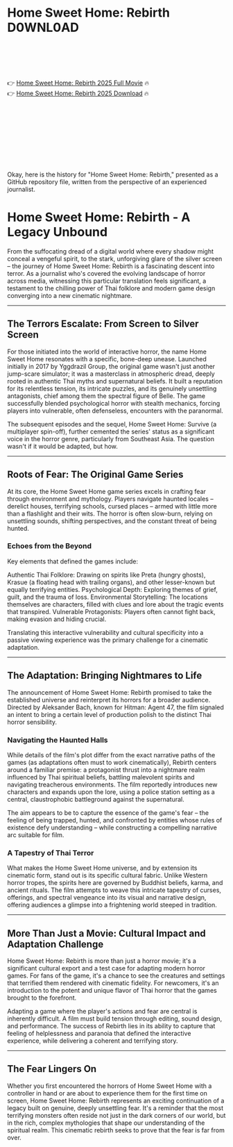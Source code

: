 # Home Sweet Home: Rebirth D0WNL0AD

<br><br><br><br>


👉 <a href="https://Bryan-debtstifalca1989.github.io/xnpmodgrac/">Home Sweet Home: Rebirth 2025 Full Movie</a> 🔥
<br>
👉 <a href="https://Bryan-debtstifalca1989.github.io/xnpmodgrac/">Home Sweet Home: Rebirth 2025 Download</a> 🔥


<br><br><br><br><br><br><br><br>


Okay, here is the history for "Home Sweet Home: Rebirth," presented as a GitHub repository file, written from the perspective of an experienced journalist.


# Home Sweet Home: Rebirth - A Legacy Unbound

From the suffocating dread of a digital world where every shadow might conceal a vengeful spirit, to the stark, unforgiving glare of the silver screen – the journey of Home Sweet Home: Rebirth is a fascinating descent into terror. As a journalist who's covered the evolving landscape of horror across media, witnessing this particular translation feels significant, a testament to the chilling power of Thai folklore and modern game design converging into a new cinematic nightmare.

---

## The Terrors Escalate: From Screen to Silver Screen

For those initiated into the world of interactive horror, the name Home Sweet Home resonates with a specific, bone-deep unease. Launched initially in 2017 by Yggdrazil Group, the original game wasn't just another jump-scare simulator; it was a masterclass in atmospheric dread, deeply rooted in authentic Thai myths and supernatural beliefs. It built a reputation for its relentless tension, its intricate puzzles, and its genuinely unsettling antagonists, chief among them the spectral figure of Belle. The game successfully blended psychological horror with stealth mechanics, forcing players into vulnerable, often defenseless, encounters with the paranormal.

The subsequent episodes and the sequel, Home Sweet Home: Survive (a multiplayer spin-off), further cemented the series' status as a significant voice in the horror genre, particularly from Southeast Asia. The question wasn't if it would be adapted, but how.

---

## Roots of Fear: The Original Game Series

At its core, the Home Sweet Home game series excels in crafting fear through environment and mythology. Players navigate haunted locales – derelict houses, terrifying schools, cursed places – armed with little more than a flashlight and their wits. The horror is often slow-burn, relying on unsettling sounds, shifting perspectives, and the constant threat of being hunted.

### Echoes from the Beyond

Key elements that defined the games include:

   Authentic Thai Folklore: Drawing on spirits like Preta (hungry ghosts), Krasue (a floating head with trailing organs), and other lesser-known but equally terrifying entities.
   Psychological Depth: Exploring themes of grief, guilt, and the trauma of loss.
   Environmental Storytelling: The locations themselves are characters, filled with clues and lore about the tragic events that transpired.
   Vulnerable Protagonists: Players often cannot fight back, making evasion and hiding crucial.

Translating this interactive vulnerability and cultural specificity into a passive viewing experience was the primary challenge for a cinematic adaptation.

---

## The Adaptation: Bringing Nightmares to Life

The announcement of Home Sweet Home: Rebirth promised to take the established universe and reinterpret its horrors for a broader audience. Directed by Aleksander Bach, known for Hitman: Agent 47, the film signaled an intent to bring a certain level of production polish to the distinct Thai horror sensibility.

### Navigating the Haunted Halls

While details of the film's plot differ from the exact narrative paths of the games (as adaptations often must to work cinematically), Rebirth centers around a familiar premise: a protagonist thrust into a nightmare realm influenced by Thai spiritual beliefs, battling malevolent spirits and navigating treacherous environments. The film reportedly introduces new characters and expands upon the lore, using a police station setting as a central, claustrophobic battleground against the supernatural.

The aim appears to be to capture the essence of the game's fear – the feeling of being trapped, hunted, and confronted by entities whose rules of existence defy understanding – while constructing a compelling narrative arc suitable for film.

### A Tapestry of Thai Terror

What makes the Home Sweet Home universe, and by extension its cinematic form, stand out is its specific cultural fabric. Unlike Western horror tropes, the spirits here are governed by Buddhist beliefs, karma, and ancient rituals. The film attempts to weave this intricate tapestry of curses, offerings, and spectral vengeance into its visual and narrative design, offering audiences a glimpse into a frightening world steeped in tradition.

---

## More Than Just a Movie: Cultural Impact and Adaptation Challenge

Home Sweet Home: Rebirth is more than just a horror movie; it's a significant cultural export and a test case for adapting modern horror games. For fans of the game, it's a chance to see the creatures and settings that terrified them rendered with cinematic fidelity. For newcomers, it's an introduction to the potent and unique flavor of Thai horror that the games brought to the forefront.

Adapting a game where the player's actions and fear are central is inherently difficult. A film must build tension through editing, sound design, and performance. The success of Rebirth lies in its ability to capture that feeling of helplessness and paranoia that defined the interactive experience, while delivering a coherent and terrifying story.

---

## The Fear Lingers On

Whether you first encountered the horrors of Home Sweet Home with a controller in hand or are about to experience them for the first time on screen, Home Sweet Home: Rebirth represents an exciting continuation of a legacy built on genuine, deeply unsettling fear. It's a reminder that the most terrifying monsters often reside not just in the dark corners of our world, but in the rich, complex mythologies that shape our understanding of the spiritual realm. This cinematic rebirth seeks to prove that the fear is far from over.


